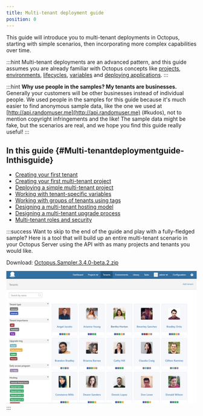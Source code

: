 ```yaml
---
title: Multi-tenant deployment guide
position: 0
---
```


This guide will introduce you to multi-tenant deployments in Octopus, starting with simple scenarios, then incorporating more complex capabilities over time.

:::hint
Multi-tenant deployments are an advanced pattern, and this guide assumes you are already familiar with Octopus concepts like [projects](/docs/key-concepts/projects/index.md), [environments](/docs/key-concepts/environments/index.md), [lifecycles](/docs/key-concepts/lifecycles.md), [variables](/docs/deploying-applications/variables/index.md) and [deploying applications](/docs/deploying-applications/index.md).
:::

:::hint
**Why use people in the samples? My tenants are businesses.**
Generally your customers will be other businesses instead of individual people. We used people in the samples for this guide because it's much easier to find anonymous sample data, like the one we used at [http://api.randomuser.me](http://api.randomuser.me) (#kudos), not to mention copyright infringements and the like! The sample data might be fake, but the scenarios are real, and we hope you find this guide really useful!
:::

## In this guide {#Multi-tenantdeploymentguide-Inthisguide}

- [Creating your first tenant](/docs/guides/multi-tenant-deployments/multi-tenant-deployment-guide/creating-your-first-tenant.md)
- [Creating your first multi-tenant project](/docs/guides/multi-tenant-deployments/multi-tenant-deployment-guide/creating-your-first-multi-tenant-project.md)
- [Deploying a simple multi-tenant project](/docs/guides/multi-tenant-deployments/multi-tenant-deployment-guide/deploying-a-simple-multi-tenant-project.md)
- [Working with tenant-specific variables](/docs/guides/multi-tenant-deployments/multi-tenant-deployment-guide/working-with-tenant-specific-variables.md)
- [Working with groups of tenants using tags](/docs/guides/multi-tenant-deployments/multi-tenant-deployment-guide/working-with-groups-of-tenants-using-tags.md)
- [Designing a multi-tenant hosting model](/docs/guides/multi-tenant-deployments/multi-tenant-deployment-guide/designing-a-multi-tenant-hosting-model.md)
- [Designing a multi-tenant upgrade process](/docs/guides/multi-tenant-deployments/multi-tenant-deployment-guide/designing-a-multi-tenant-upgrade-process.md)
- [Multi-tenant roles and security](/docs/guides/multi-tenant-deployments/multi-tenant-deployment-guide/multi-tenant-roles-and-security.md)

:::success
Want to skip to the end of the guide and play with a fully-fledged sample? Here is a tool that will build up an entire multi-tenant scenario in your Octopus Server using the API with as many projects and tenants you would like.

Download: [Octopus.Sampler.3.4.0-beta.2.zip](/docs/attachments/Octopus.Sampler.3.4.0-beta.2.zip)

![](/docs/images/5669310/5865696.png "width=500")
:::
